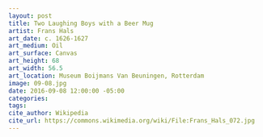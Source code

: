 ```yaml
---
layout: post
title: Two Laughing Boys with a Beer Mug
artist: Frans Hals
art_date: c. 1626-1627
art_medium: Oil
art_surface: Canvas
art_height: 68
art_width: 56.5
art_location: Museum Boijmans Van Beuningen, Rotterdam
image: 09-08.jpg
date: 2016-09-08 12:00:00 -05:00
categories:
tags:
cite_author: Wikipedia
cite_url: https://commons.wikimedia.org/wiki/File:Frans_Hals_072.jpg
---
```

